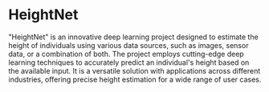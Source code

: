 # HeightNet
"HeightNet" is an innovative deep learning project designed to estimate the height of individuals using various data sources, such as images, sensor data, or a combination of both. The project employs cutting-edge deep learning techniques to accurately predict an individual's height based on the available input. It is a versatile solution with applications across different industries, offering precise height estimation for a wide range of user cases.

